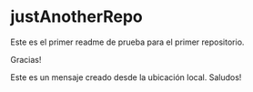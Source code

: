 justAnotherRepo
===============
Este es el primer readme de prueba para el primer repositorio.

Gracias!

Este es un mensaje creado desde la ubicación local. Saludos!

